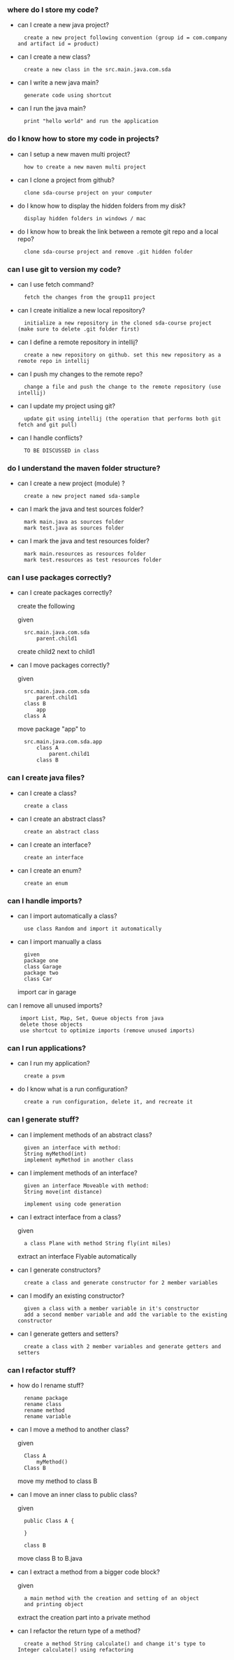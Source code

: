 ### where do I store my code?
- can I create a new java project?	
        
        create a new project following convention (group id = com.company and artifact id = product)

- can I create a new class?	
        
        create a new class in the src.main.java.com.sda
        
- can I write a new java main?	
        
        generate code using shortcut
        
- can I run the java main?	
    
        print "hello world" and run the application
 
 
### do I know how to store my code in projects?

- can I setup a new maven multi project?	
    
        how to create a new maven multi project
        
- can I clone a project from github?	

        clone sda-course project on your computer
    
- do I know how to display the hidden folders from my disk?	

        display hidden folders in windows / mac
        
- do I know how to break the link between a remote git repo and a local repo?	

        clone sda-course project and remove .git hidden folder


### can I use git to version my code?

- can I use fetch command?	 

        fetch the changes from the group11 project

- can I create initialize a new local repository?	
    
        initialize a new repository in the cloned sda-course project (make sure to delete .git folder first)
    
- can I define a remote repository in intellij?	
    
        create a new repository on github. set this new repository as a remote repo in intellij

- can I push my changes to the remote repo?	
        
        change a file and push the change to the remote repository (use intellij)
        
- can I update my project using git?	
        
        update git using intellij (the operation that performs both git fetch and git pull)

- can I handle conflicts?	
    
        TO BE DISCUSSED in class


### do I understand the maven folder structure?
- can I create a new project (module) ?
	
        create a new project named sda-sample
        
- can I mark the java and test sources folder?	

        mark main.java as sources folder
        mark test.java as sources folder

- can I mark the java and test resources folder?	

        mark main.resources as resources folder
        mark test.resources as test resources folder


### can I use packages correctly?

- can I create packages correctly?	

    create the following
 
    given
       
        src.main.java.com.sda
            parent.child1
  
    create child2 next to child1

- can I move packages correctly?	

    given
    
        src.main.java.com.sda
            parent.child1
        class B
            app
        class A
     
    move package "app" to

        src.main.java.com.sda.app
            class A
                parent.child1
            class B

 
### can I create java files?
- can I create a class?	
    
        create a class
    
- can I create an abstract class?	

        create an abstract class
    
- can I create an interface?	

        create an interface
    
- can I create an enum?	

        create an enum


### can I handle imports?
- can I import automatically a class?	 

        use class Random and import it automatically

- can I import manually a class	

        given 
        package one
        class Garage
        package two
        class Car
         
    import car in garage

can I remove all unused imports?	

        import List, Map, Set, Queue objects from java
        delete those objects
        use shortcut to optimize imports (remove unused imports)


### can I run applications?
- can I run my application?	
    
        create a psvm
    
- do I know what is a run configuration?	
        
        create a run configuration, delete it, and recreate it


### can I generate stuff?

- can I implement methods of an abstract class?	
        
        given an interface with method:
        String myMethod(int)
        implement myMethod in another class
    
- can I implement methods of an interface?	
      
        given an interface Moveable with method:
        String move(int distance)

        implement using code generation
        
- can I extract interface from a class?	

    given 
        
        a class Plane with method String fly(int miles)
 
    extract an interface Flyable automatically
        
- can I generate constructors?	

        create a class and generate constructor for 2 member variables
 
- can I modify an existing constructor?	

        given a class with a member variable in it's constructor
        add a second member variable and add the variable to the existing constructor
 
- can I generate getters and setters?	
    
        create a class with 2 member variables and generate getters and setters
 
 
### can I refactor stuff?
- how do I rename stuff?	

        rename package
        rename class
        rename method
        rename variable
 
- can I move a method to another class?	

    given
    
        Class A
            myMethod()
        Class B
 
    move my method to class B

- can I move an inner class to public class?	

    given
    
        public Class A {
     
        }
     
        class B
     
    move class B to B.java
    
- can I extract a method from a bigger code block?	

    given
 
        a main method with the creation and setting of an object
        and printing object
 
    extract the creation part into a private method

- can I refactor the return type of a method?	
    
        create a method String calculate() and change it's type to Integer calculate() using refactoring
